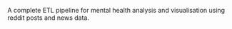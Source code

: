 A complete ETL pipeline for mental health analysis and visualisation using reddit posts and news data.
